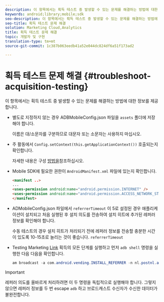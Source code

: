 ```yaml
---
description: 이 항목에서는 획득 테스트 중 발생할 수 있는 문제를 해결하는 방법에 대한 정보를 제공합니다.
keywords: android;library;mobile;sdk
seo-description: 이 항목에서는 획득 테스트 중 발생할 수 있는 문제를 해결하는 방법에 대한 정보를 제공합니다.
seo-title: 획득 테스트 문제 해결
solution: Marketing Cloud,Analytics
title: 획득 테스트 문제 해결
topic: 개발자 및 구현
translation-type: tm+mt
source-git-commit: 1c387b063eedb41a52e044dc824df6a51f173ad2

---
```



# 획득 테스트 문제 해결 {#troubleshoot-acquisition-testing}

이 항목에서는 획득 테스트 중 발생할 수 있는 문제를 해결하는 방법에 대한 정보를 제공합니다.

* 별도로 지정하지 않는 경우 ADBMobileConfig.json 파일을 `assets` 폴더에 저장해야 합니다.

   이름은 대/소문자를 구분하므로 대문자 또는 소문자는 사용하지 마십시오.

* 주 활동에서 `Config.setContext(this.getApplicationContext())` 호출되는지 확인합니다.

   자세한 내용은 구성 [방법을](https://docs.adobe.com/content/help/en/mobile-services/android/configuration-android/methods.html)참조하십시오.

* Mobile SDK에 필요한 권한이 `AndroidManifest.xml` 파일에 있는지 확인합니다.

   ```html
   <manifest ..>
   ... 
   <uses-permission android:name="android.permission.INTERNET" />
   <uses-permission android:name="android.permission.ACCESS_NETWORK_STATE" />
   </manifest>
   ```

* ADMobileConfig.json 파일에서 `referrerTimeout` 이 5로 설정된 경우 애플리케이션이 설치되고 처음 실행된 후 설치 의도를 전송하여 설치 히트에 추가된 레퍼러 정보를 확인해야 합니다.

   수동 테스트의 경우 설치 히트가 처리되기 전에 레퍼러 정보를 전송할 충분한 시간이 있도록 10-15초로 늘리는 것이 좋습니다. `referrerTimeout`

* Testing Marketing [Link](https://docs.adobe.com/content/help/en/mobile-services/android/acquisition-android/t-testing-marketing-link-acquisition.html) 획득의 모든 단계를 실행하고 먼저 `adb shell` 명령을 실행한 다음 다음을 확인합니다.

   ```java
   am broadcast -a com.android.vending.INSTALL_REFERRER -n nl.postnl.app/.tracking.AdobeAcquisitionLinkBroadcastReceiver --es "referrer" "utm_source=adb_acq_v3&utm_campaign=adb_acq_v3&utm_content=<the newly generated id at step #7>"
   ```

>[!IMPORTANT]
>
>레퍼러 의도를 올바르게 처리하려면 이 두 명령을 독립적으로 실행해야 합니다. 그렇지 않으면 레퍼러 정보를 두 번 escape `adb` 하고 브로드캐스트 수신자가 수신한 데이터가 불완전합니다.

